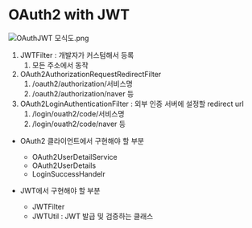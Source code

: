 # OAuth2 with JWT

![OAuthJWT 모식도.png](OAuth2%20with%20JWT%2041a591000e224421b023e941dd220458/OAuthJWT_%25EB%25AA%25A8%25EC%258B%259D%25EB%258F%2584.png)

1. JWTFilter : 개발자가 커스텀해서 등록
    1. 모든 주소에서 동작
2. OAuth2AuthorizationRequestRedirectFilter
    1. /oauth2/authorization/서비스명
    2. /oauth2/authorization/naver 등
3. OAuth2LoginAuthenticationFilter : 외부 인증 서버에 설정할 redirect url
    1. /login/ouath2/code/서비스명
    2. /login/ouath2/code/naver 등

- OAuth2 클라이언트에서 구현해야 할 부분
    - OAuth2UserDetailService
    - OAuth2UserDetails
    - LoginSuccessHandelr

- JWT에서 구현해야 할 부분
    - JWTFilter
    - JWTUtil : JWT 발급 및 검증하는 클래스